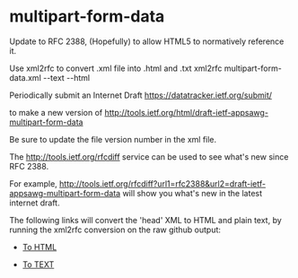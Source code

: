 # multipart-form-data


Update to RFC 2388, (Hopefully) to allow HTML5 to normatively reference it. 

Use xml2rfc to convert .xml file into .html and .txt
    xml2rfc multipart-form-data.xml --text --html 

Periodically submit an Internet Draft
	<https://datatracker.ietf.org/submit/>

to make a new version of
	<http://tools.ietf.org/html/draft-ietf-appsawg-multipart-form-data>

Be sure to update the file version number in the xml file.

The <http://tools.ietf.org/rfcdiff> service can be used to see 
what's new since RFC 2388.

For example, 
	<http://tools.ietf.org/rfcdiff?url1=rfc2388&url2=draft-ietf-appsawg-multipart-form-data>
will show you what's new in the latest internet draft.

The following links will convert the 'head' XML to HTML and plain text, by running the xml2rfc conversion on the raw github output:

* [To HTML](http://xml2rfc.tools.ietf.org/cgi-bin/xml2rfc.cgi?url=https://raw.githubusercontent.com/masinter/multipart-form-data/master/multipart-form-data.xml&modeAsFormat=html/ascii&type=ascii)

* [To TEXT](http://xml2rfc.tools.ietf.org/cgi-bin/xml2rfc.cgi?url=https://raw.githubusercontent.com/masinter/multipart-form-data/master/multipart-form-data.xml&modeAsFormat=txt/ascii&type=ascii)
